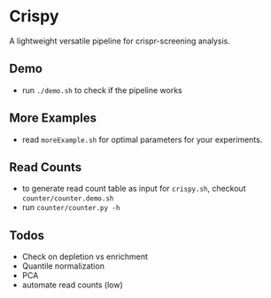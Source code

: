 # Crispy
A lightweight versatile pipeline for crispr-screening analysis.

## Demo

* run `./demo.sh` to check if the pipeline works

## More Examples
* read `moreExample.sh` for optimal parameters for your experiments. 

## Read Counts
* to generate read count table as input for `crispy.sh`, checkout `counter/counter.demo.sh`
* run `counter/counter.py -h`

## Todos
* Check on depletion vs enrichment
* Quantile normalization
* PCA
* automate read counts (low)
